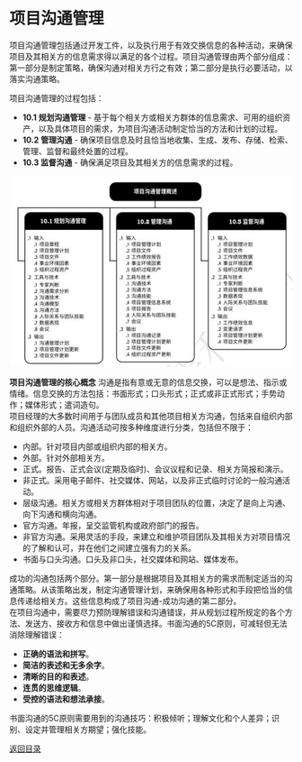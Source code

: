 # 项目沟通管理
项目沟通管理包括通过开发工件，以及执行用于有效交换信息的各种活动，来确保项目及其相关方的信息需求得以满足的各个过程。项目沟通管理由两个部分组成：第一部分是制定策略，确保沟通对相关方行之有效；第二部分是执行必要活动，以落实沟通策略。  

项目沟通管理的过程包括：  
+ **10.1 规划沟通管理** - 基于每个相关方或相关方群体的信息需求、可用的组织资产，以及具体项目的需求，为项目沟通活动制定恰当的方法和计划的过程。  
+ **10.2 管理沟通** - 确保项目信息及时且恰当地收集、生成、发布、存储、检索、管理、监督和最终处置的过程。  
+ **10.3 监督沟通** - 确保满足项目及其相关方的信息需求的过程。  

![概述](../../static/Part.1/10/项目沟通管理概述.JPG)  

**项目沟通管理的核心概念**
沟通是指有意或无意的信息交换，可以是想法、指示或情绪。信息交换的方法包括：书面形式；口头形式；正式或非正式形式；手势动作；媒体形式；遣词造句。  
项目经理的大多数时间用于与团队成员和其他项目相关方沟通，包括来自组织内部和组织外部的人员。沟通活动可按多种维度进行分类，包括但不限于：  
+ 内部。针对项目内部或组织内部的相关方。  
+ 外部。针对外部相关方。  
+ 正式。报告、正式会议(定期及临时)、会议议程和记录、相关方简报和演示。  
+ 非正式。采用电子邮件、社交媒体、网站，以及非正式临时讨论的一般沟通活动。  
+ 层级沟通。相关方或相关方群体相对于项目团队的位置，决定了是向上沟通、向下沟通和横向沟通。  
+ 官方沟通。年报，呈交监管机构或政府部门的报告。  
+ 非官方沟通。采用灵活的手段，来建立和维护项目团队及其相关方对项目情况的了解和认可，并在他们之间建立强有力的关系。  
+ 书面与口头沟通。口头及非口头，社交媒体和网站、媒体发布。  

成功的沟通包括两个部分。第一部分是根据项目及其相关方的需求而制定适当的沟通策略。从该策略出发，制定沟通管理计划，来确保用各种形式和手段把恰当的信息传递给相关方。这些信息构成了项目沟通-成功沟通的第二部分。  
在项目沟通中，需要尽力预防理解错误和沟通错误，并从规划过程所规定的各个方法、发送方、接收方和信息中做出谨慎选择。书面沟通的5C原则，可减轻但无法消除理解错误：  
+ **正确的语法和拼写**。    
+ **简洁的表述和无多余字**。 
+ **清晰的目的和表述**。
+ **连贯的思维逻辑**。  
+ **受控的语法和想法承接**。

书面沟通的5C原则需要用到的沟通技巧：积极倾听；理解文化和个人差异；识别、设定并管理相关方期望；强化技能。  


[返回目录](../../00.目录.md)


